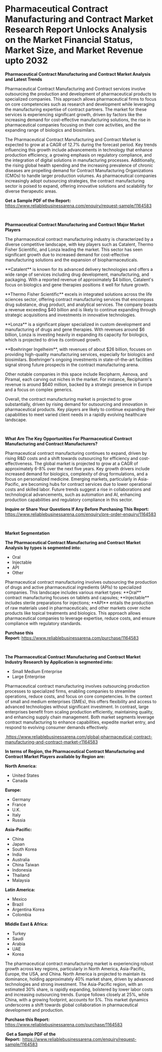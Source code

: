 <p><h1>Pharmaceutical Contract Manufacturing and Contract Market Research Report Unlocks Analysis on the Market Financial Status, Market Size, and Market Revenue upto 2032</h1></p><p><strong>Pharmaceutical Contract Manufacturing and Contract Market Analysis and Latest Trends</strong></p>
<p><p>Pharmaceutical Contract Manufacturing and Contract services involve outsourcing the production and development of pharmaceutical products to specialized companies. This approach allows pharmaceutical firms to focus on core competencies such as research and development while leveraging the manufacturing expertise of contract partners. The market for these services is experiencing significant growth, driven by factors like the increasing demand for cost-effective manufacturing solutions, the rise in pharmaceutical companies focusing on their core activities, and the expanding range of biologics and biosimilars.</p><p>The Pharmaceutical Contract Manufacturing and Contract Market is expected to grow at a CAGR of 12.7% during the forecast period. Key trends influencing this growth include advancements in technology that enhance production efficiency, a growing emphasis on regulatory compliance, and the integration of digital solutions in manufacturing processes. Additionally, the rising global health spending and the increasing prevalence of chronic diseases are propelling demand for Contract Manufacturing Organizations (CMOs) to handle larger production volumes. As pharmaceutical companies increasingly adopt outsourcing strategies, the contract manufacturing sector is poised to expand, offering innovative solutions and scalability for diverse therapeutic areas.</p></p>
<p><strong>Get a Sample PDF of the Report:&nbsp;</strong> <a href="https://www.reliablebusinessarena.com/enquiry/request-sample/1164583?utm_campaign=2188&utm_medium=2&utm_source=Github&utm_content=ia&utm_term=13042025&utm_id=pharmaceutical-contract-manufacturing-and-contract">https://www.reliablebusinessarena.com/enquiry/request-sample/1164583</a></p>
<p>&nbsp;</p>
<p><strong>Pharmaceutical Contract Manufacturing and Contract Major Market Players</strong></p>
<p><p>The pharmaceutical contract manufacturing industry is characterized by a diverse competitive landscape, with key players such as Catalent, Thermo Fisher Scientific, and Lonza leading the market. This sector has seen significant growth due to increased demand for cost-effective manufacturing solutions and the expansion of biopharmaceuticals.</p><p>**Catalent** is known for its advanced delivery technologies and offers a wide range of services including drug development, manufacturing, and packaging. With a reported revenue of approximately $4 billion, Catalent's focus on biologics and gene therapies positions it well for future growth.</p><p>**Thermo Fisher Scientific** excels in integrated solutions across the life sciences sector, offering contract manufacturing services that encompass drug substance, drug product, and analytical services. The company boasts a revenue exceeding $40 billion and is likely to continue expanding through strategic acquisitions and investments in innovative technologies.</p><p>**Lonza** is a significant player specialized in custom development and manufacturing of drugs and gene therapies. With revenues around $6 billion, Lonza is investing heavily in expanding its capacity for biologics, which is projected to drive its continued growth.</p><p>**Boehringer Ingelheim**, with revenues of about $26 billion, focuses on providing high-quality manufacturing services, especially for biologics and biosimilars. Boehringer's ongoing investments in state-of-the-art facilities signal strong future prospects in the contract manufacturing arena.</p><p>Other notable companies in this space include Recipharm, Aenova, and Piramal, each carving out niches in the market. For instance, Recipharm's revenue is around $640 million, backed by a strategic presence in Europe and a focus on complex generics.</p><p>Overall, the contract manufacturing market is projected to grow substantially, driven by rising demand for outsourcing and innovation in pharmaceutical products. Key players are likely to continue expanding their capabilities to meet varied client needs in a rapidly evolving healthcare landscape.</p></p>
<p>&nbsp;</p>
<p><strong>What Are The Key Opportunities For Pharmaceutical Contract Manufacturing and Contract Manufacturers?</strong></p>
<p><p>Pharmaceutical contract manufacturing continues to expand, driven by rising R&D costs and a shift towards outsourcing for efficiency and cost-effectiveness. The global market is projected to grow at a CAGR of approximately 6-8% over the next five years. Key growth drivers include increased demand for biologics, complexity of drug formulations, and a focus on personalized medicine. Emerging markets, particularly in Asia-Pacific, are becoming hubs for contract services due to lower operational costs and skilled labor. Future trends suggest a rise in collaborations and technological advancements, such as automation and AI, enhancing production capabilities and regulatory compliance in this sector.</p></p>
<p><strong>Inquire or Share Your Questions If Any Before Purchasing This Report:</strong> <a href="https://www.reliablebusinessarena.com/enquiry/pre-order-enquiry/1164583?utm_campaign=2188&utm_medium=2&utm_source=Github&utm_content=ia&utm_term=13042025&utm_id=pharmaceutical-contract-manufacturing-and-contract">https://www.reliablebusinessarena.com/enquiry/pre-order-enquiry/1164583</a></p>
<p>&nbsp;</p>
<p><strong>Market Segmentation</strong></p>
<p><strong>The Pharmaceutical Contract Manufacturing and Contract Market Analysis by types is segmented into:</strong></p>
<p><ul><li>Oral</li><li>Injectable</li><li>API</li><li>Other</li></ul></p>
<p><p>Pharmaceutical contract manufacturing involves outsourcing the production of drugs and active pharmaceutical ingredients (APIs) to specialized companies. This landscape includes various market types: **Oral** contract manufacturing focuses on tablets and capsules; **Injectable** includes sterile preparations for injections; **API** entails the production of raw materials used in pharmaceuticals; and other markets cover niche products like topical treatments and biologics. This approach allows pharmaceutical companies to leverage expertise, reduce costs, and ensure compliance with regulatory standards.</p></p>
<p><strong>Purchase this Report:&nbsp;</strong><a href="https://www.reliablebusinessarena.com/purchase/1164583?utm_campaign=2188&utm_medium=2&utm_source=Github&utm_content=ia&utm_term=13042025&utm_id=pharmaceutical-contract-manufacturing-and-contract">https://www.reliablebusinessarena.com/purchase/1164583</a></p>
<p>&nbsp;</p>
<p><strong>The Pharmaceutical Contract Manufacturing and Contract Market Industry Research by Application is segmented into:</strong></p>
<p><ul><li>Small Medium Enterprise</li><li>Large Enterprise</li></ul></p>
<p><p>Pharmaceutical contract manufacturing involves outsourcing production processes to specialized firms, enabling companies to streamline operations, reduce costs, and focus on core competencies. In the context of small and medium enterprises (SMEs), this offers flexibility and access to advanced technologies without significant investment. In contrast, large enterprises benefit from scaling production efficiently, maintaining quality, and enhancing supply chain management. Both market segments leverage contract manufacturing to enhance capabilities, expedite market entry, and respond to evolving consumer demands effectively.</p></p>
<p><a href="https://www.reliablebusinessarena.com/global-pharmaceutical-contract-manufacturing-and-contract-market-r1164583?utm_campaign=2188&utm_medium=2&utm_source=Github&utm_content=ia&utm_term=13042025&utm_id=pharmaceutical-contract-manufacturing-and-contract">&nbsp;https://www.reliablebusinessarena.com/global-pharmaceutical-contract-manufacturing-and-contract-market-r1164583</a></p>
<p><strong>In terms of Region, the Pharmaceutical Contract Manufacturing and Contract Market Players available by Region are:</strong></p>
<p>
    <p> <strong> North America: </strong>
        <ul>
            <li>United States</li>
            <li>Canada</li>
        </ul>
        </p> 
    <p> <strong> Europe: </strong>
        <ul>
            <li>Germany</li>
            <li>France</li>
            <li>U.K.</li>
            <li>Italy</li>
            <li>Russia</li>
        </ul>
        </p> 
    <p> <strong> Asia-Pacific: </strong>
        <ul>
            <li>China</li>
            <li>Japan</li>
            <li>South Korea</li>
            <li>India</li>
            <li>Australia</li>
            <li>China Taiwan</li>
            <li>Indonesia</li>
            <li>Thailand</li>
            <li>Malaysia</li>
        </ul>
        </p> 
    <p> <strong> Latin America: </strong>
        <ul>
            <li>Mexico</li>
            <li>Brazil</li>
            <li>Argentina Korea</li>
            <li>Colombia</li>
        </ul>
        </p> 
    <p> <strong> Middle East & Africa: </strong>
        <ul>
            <li>Turkey</li>
            <li>Saudi</li>
            <li>Arabia</li>
            <li>UAE</li>
            <li>Korea</li>
        </ul>
    </p>
    </p>
<p><p>The pharmaceutical contract manufacturing market is experiencing robust growth across key regions, particularly in North America, Asia-Pacific, Europe, the USA, and China. North America is projected to maintain its dominance, holding approximately 40% market share, driven by advanced technologies and strong investment. The Asia-Pacific region, with an estimated 30% share, is rapidly expanding, bolstered by lower labor costs and increasing outsourcing trends. Europe follows closely at 25%, while China, with a growing footprint, accounts for 5%. This market dynamics underscores a shift towards global collaboration in pharmaceutical development and production.</p></p>
<p><strong>Purchase this Report: </strong><a href="https://www.reliablebusinessarena.com/purchase/1164583?utm_campaign=2188&utm_medium=2&utm_source=Github&utm_content=ia&utm_term=13042025&utm_id=pharmaceutical-contract-manufacturing-and-contract">https://www.reliablebusinessarena.com/purchase/1164583</a></p>
<p>&nbsp;<strong>Get a Sample PDF of the Report:&nbsp;&nbsp;</strong><a href="https://www.reliablebusinessarena.com/enquiry/request-sample/1164583?utm_campaign=2188&utm_medium=2&utm_source=Github&utm_content=ia&utm_term=13042025&utm_id=pharmaceutical-contract-manufacturing-and-contract">https://www.reliablebusinessarena.com/enquiry/request-sample/1164583</a></p>
<p><strong></strong></p>
<p><p></p><p></p><p></p></p>